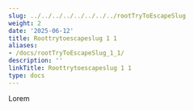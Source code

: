 ```yaml
---
slug: ../../../../../../../../rootTryToEscapeSlug
weight: 2
date: '2025-06-12'
title: Roottrytoescapeslug 1 1
aliases:
- /docs/rootTryToEscapeSlug_1_1/
description: ''
linkTitle: Roottrytoescapeslug 1 1
type: docs
---
```


Lorem